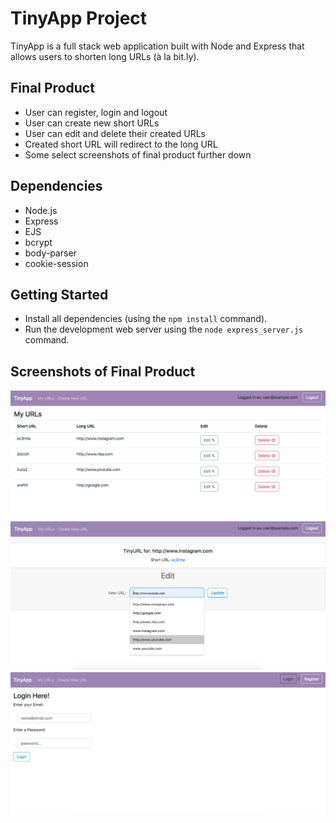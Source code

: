 # TinyApp Project

TinyApp is a full stack web application built with Node and Express that allows users to shorten long URLs (à la bit.ly).

## Final Product

- User can register, login and logout
- User can create new short URLs
- User can edit and delete their created URLs
- Created short URL will redirect to the long URL
- Some select screenshots of final product further down


## Dependencies

- Node.js
- Express
- EJS
- bcrypt
- body-parser
- cookie-session

## Getting Started

- Install all dependencies (using the `npm install` command).
- Run the development web server using the `node express_server.js` command.

## Screenshots of Final Product

!["Screenshot of Example User's URL page"](https://github.com/JehanneH/tinyapp/blob/master/docs/exampleUser-urls-page.png?raw=true)
!["Screenshot of Edit URL page"](https://github.com/JehanneH/tinyapp/blob/master/docs/edit-url-page.png?raw=true)
!["Screenshot of Login Page"](https://github.com/JehanneH/tinyapp/blob/master/docs/login-page.png?raw=true)